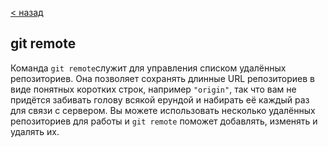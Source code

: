 [< назад](./teams.md)
## **git remote**
Команда `git remote`служит для управления
списком удалённых репозиториев. Она позволяет
сохранять длинные URL репозиториев в виде
понятных коротких строк, например `"origin"`, так что
вам не придётся забивать голову всякой ерундой и
набирать её каждый раз для связи с сервером. Вы
можете использовать несколько удалённых
репозиториев для работы и `git remote` поможет
добавлять, изменять и удалять их.